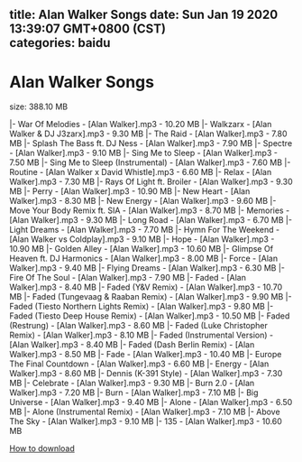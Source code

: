 
title: Alan Walker Songs
date: Sun Jan 19 2020 13:39:07 GMT+0800 (CST)    
categories: baidu
---

# Alan Walker Songs
size: 388.10 MB
 
 
|- War Of Melodies - [Alan Walker].mp3 - 10.20 MB
|- Walkzarx - [Alan Walker & DJ J3zarx].mp3 - 9.30 MB
|- The Raid - [Alan Walker].mp3 - 7.80 MB
|- Splash The Bass ft. DJ Ness - [Alan Walker].mp3 - 7.90 MB
|- Spectre - [Alan Walker].mp3 - 9.10 MB
|- Sing Me to Sleep - [Alan Walker].mp3 - 7.50 MB
|- Sing Me to Sleep (Instrumental) - [Alan Walker].mp3 - 7.60 MB
|- Routine - [Alan Walker x David Whistle].mp3 - 6.60 MB
|- Relax - [Alan Walker].mp3 - 7.30 MB
|- Rays Of Light ft. Broiler - [Alan Walker].mp3 - 9.30 MB
|- Perry - [Alan Walker].mp3 - 10.90 MB
|- New Heart - [Alan Walker].mp3 - 8.30 MB
|- New Energy - [Alan Walker].mp3 - 9.60 MB
|- Move Your Body Remix ft. SIA - [Alan Walker].mp3 - 8.70 MB
|- Memories - [Alan Walker].mp3 - 9.30 MB
|- Long Road - [Alan Walker].mp3 - 6.70 MB
|- Light Dreams - [Alan Walker].mp3 - 7.70 MB
|- Hymn For The Weekend - [Alan Walker vs Coldplay].mp3 - 9.10 MB
|- Hope - [Alan Walker].mp3 - 10.90 MB
|- Golden Alley - [Alan Walker].mp3 - 10.60 MB
|- Glimpse Of Heaven ft. DJ Harmonics  - [Alan Walker].mp3 - 8.00 MB
|- Force - [Alan Walker].mp3 - 9.40 MB
|- Flying Dreams - [Alan Walker].mp3 - 6.30 MB
|- Fire Of The Soul - [Alan Walker].mp3 - 7.90 MB
|- Faded - [Alan Walker].mp3 - 8.40 MB
|- Faded (Y&V Remix) - [Alan Walker].mp3 - 10.70 MB
|- Faded (Tungevaag & Raaban Remix) - [Alan Walker].mp3 - 9.90 MB
|- Faded (Tiesto Northern Lights Remix) - [Alan Walker].mp3 - 9.80 MB
|- Faded (Tiesto Deep House Remix) - [Alan Walker].mp3 - 10.50 MB
|- Faded (Restrung) - [Alan Walker].mp3 - 8.60 MB
|- Faded (Luke Christopher Remix) - [Alan Walker].mp3 - 8.10 MB
|- Faded (Instrumental Version) - [Alan Walker].mp3 - 8.40 MB
|- Faded (Dash Berlin Remix) - [Alan Walker].mp3 - 8.50 MB
|- Fade - [Alan Walker].mp3 - 10.40 MB
|- Europe The Final Countdown - [Alan Walker].mp3 - 6.60 MB
|- Energy - [Alan Walker].mp3 - 8.60 MB
|- Dennis (K-391 Style) - [Alan Walker].mp3 - 7.30 MB
|- Celebrate - [Alan Walker].mp3 - 9.30 MB
|- Burn 2.0 - [Alan Walker].mp3 - 7.20 MB
|- Burn - [Alan Walker].mp3 - 7.10 MB
|- Big Universe - [Alan Walker].mp3 - 9.40 MB
|- Alone - [Alan Walker].mp3 - 6.50 MB
|- Alone (Instrumental Remix) - [Alan Walker].mp3 - 7.10 MB
|- Above The Sky - [Alan Walker].mp3 - 9.10 MB
|- 135 - [Alan Walker].mp3 - 10.60 MB

[How to download](https://bpcam.bemobtrk.com/go/2ceec3aa-1ca2-46d6-b9ff-aaa5c184517c?jno=1927)